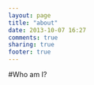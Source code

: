```yaml
---
layout: page
title: "about"
date: 2013-10-07 16:27
comments: true
sharing: true
footer: true
---
```

#Who am I?